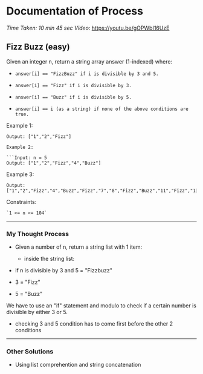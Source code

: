 # Documentation of Process

*Time Taken: 10 min 45 sec*
*Video*: https://youtu.be/gOPWbI16UzE

## Fizz Buzz (easy)

Given an integer n, return a string array answer (1-indexed) where:

-     answer[i] == "FizzBuzz" if i is divisible by 3 and 5.
-     answer[i] == "Fizz" if i is divisible by 3.
-     answer[i] == "Buzz" if i is divisible by 5.
-     answer[i] == i (as a string) if none of the above conditions are true.

 

Example 1:

```Input: n = 3
Output: ["1","2","Fizz"]

Example 2:

```Input: n = 5
Output: ["1","2","Fizz","4","Buzz"]
```

Example 3:

```Input: n = 15
Output: ["1","2","Fizz","4","Buzz","Fizz","7","8","Fizz","Buzz","11","Fizz","13","14","FizzBuzz"]
```
 

Constraints:

    `1 <= n <= 104`

---
### My Thought Process

- Given a number of n, return a string list with 1 item:
    - inside the string list:
    
- if n is divisible by 3 and 5 = "Fizzbuzz"
- 3 = "Fizz"
- 5 = "Buzz"


We have to use an "if" statement and modulo to check if a certain number
is divisible by either 3 or 5. 

- checking 3 and 5 condition has to come first before the other 2 conditions

--- 

### Other Solutions

- Using list comprehention and string concatenation
